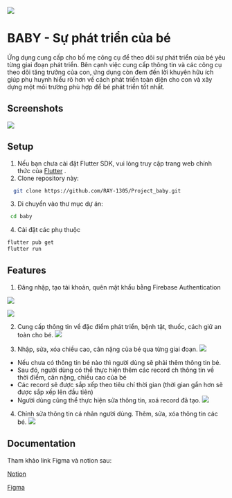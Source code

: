
![](https://firebasestorage.googleapis.com/v0/b/baby-5fa1e.appspot.com/o/gallery%2Flogo.png?alt=media&token=047659be-95f8-4cb0-a6b8-758fc3b6a44b&_gl=1*tu54w3*_ga*MTIwOTUzOTU0NS4xNjkzOTI2MTc1*_ga_CW55HF8NVT*MTY5ODc2NDc4MC41Mi4xLjE2OTg3NjQ5ODMuNDguMC4w)
# BABY - Sự phát triển của bé

Ứng dụng cung cấp cho bố mẹ công cụ  để theo dõi sự phát triển của bé yêu từng giai đoạn phát triển. Bên cạnh việc cung cấp thông tin và các công cụ theo dõi tăng trưởng của con, ứng dụng còn đem đến lời khuyên hữu ích giúp phụ huynh hiểu rõ hơn về cách phát triển toàn diện cho con và xây dựng một môi trường phù hợp để bé phát triển tốt nhất.

## Screenshots
![](https://firebasestorage.googleapis.com/v0/b/baby-5fa1e.appspot.com/o/gallery%2Fscreenshort%202.jpg?alt=media&token=d1a08ae5-4bc7-4755-aad8-98e72a2eee52)

## Setup

1. Nếu bạn chưa cài đặt Flutter SDK, vui lòng truy cập trang web chính thức của [Flutter](https://flutter.dev/) .
2. Clone repository này: 
```bash
  git clone https://github.com/RAY-1305/Project_baby.git
```
3. Di chuyển vào thư mục dự án:
 ```bash
  cd baby
```
4. Cài đặt các phụ thuộc
 ```bash
flutter pub get
flutter run
```

## Features

1. Đăng nhập, tạo tài khoản, quên mật khẩu bằng Firebase Authentication

![](https://firebasestorage.googleapis.com/v0/b/baby-5fa1e.appspot.com/o/gallery%2Fuml%2Flogin.jpg?alt=media&token=0db73efb-e950-4cba-bcba-1721ec3f11ef&_gl=1*1csbfd7*_ga*MTkwNDMyMDExLjE2OTM5MDIyNzA.*_ga_CW55HF8NVT*MTY5OTM0OTMyNS42Ni4xLjE2OTkzNDkzOTIuNTUuMC4w)

![](https://firebasestorage.googleapis.com/v0/b/baby-5fa1e.appspot.com/o/gallery%2Ftaikhoan.jpg?alt=media&token=4709b88e-2fe4-45f2-8b86-c3d0181255c9)


2. Cung cấp thông tin về đặc điểm phát triển, bệnh tật, thuốc, cách giữ an toàn cho bé.
![](https://firebasestorage.googleapis.com/v0/b/baby-5fa1e.appspot.com/o/gallery%2Fcamnang.jpg?alt=media&token=873778ef-677c-4c8d-a140-7f91a3a17ee5)

3. Nhập, sửa, xóa chiều cao, cân nặng của bé qua từng giai đoạn.
![](https://firebasestorage.googleapis.com/v0/b/baby-5fa1e.appspot.com/o/gallery%2Fuml%2Frecord.jpg?alt=media&token=709a0968-d461-4f86-971f-92b837108fbc)
- Nếu chưa có thông tin bé nào thì người dùng sẽ phải thêm thông tin bé.
- Sau đó, người dùng có thể thực hiện thêm các record ch thông tin về thời điểm, cân nặng, chiều cao của bé
- Các record sẽ được sắp xếp theo tiêu chí thời gian (thời gian gần hơn sẽ được sắp xếp lên đầu tiên)
- Người dùng cũng thể thực hiện sửa thông tin, xoá record đã tạo.
![](https://firebasestorage.googleapis.com/v0/b/baby-5fa1e.appspot.com/o/gallery%2Fphattrien.jpg?alt=media&token=f9bdd2b6-32a8-498e-9492-7e189e46c9f4)

4. Chỉnh sửa thông tin cá nhân người dùng. Thêm, sửa, xóa thông tin các bé.
![](https://firebasestorage.googleapis.com/v0/b/baby-5fa1e.appspot.com/o/gallery%2Fuser_baby.jpg?alt=media&token=bdd66460-4ad3-4e65-96e2-8c47936ce3b8)


## Documentation

Tham khảo link Figma và notion sau:

[Notion](https://www.notion.so/BABY-3f00cc7416304a4e8ff0ace81c1f515f)

[Figma](https://www.figma.com/file/OinmVJW63zSFL2oiDczuYL/BABY?type=design&node-id=0-1&mode=design&t=Hn01CnfZLSuECGKF-0)